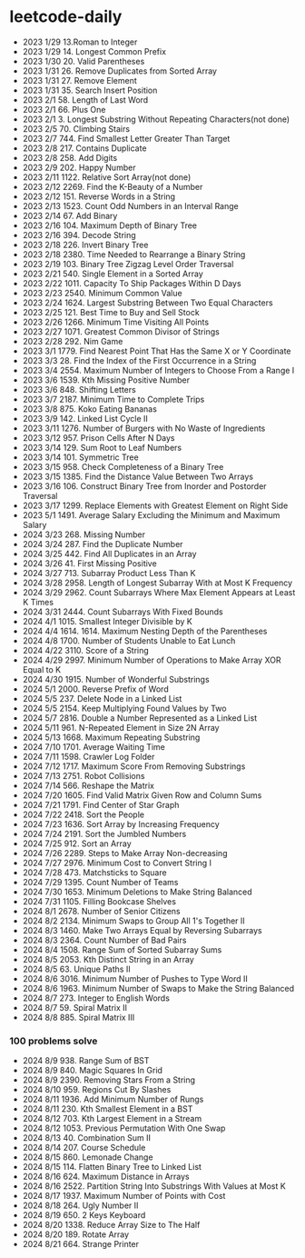 # leetcode-daily
- 2023 1/29 13.Roman to Integer
- 2023 1/29 14. Longest Common Prefix
- 2023 1/30 20. Valid Parentheses
- 2023 1/31 26. Remove Duplicates from Sorted Array
- 2023 1/31 27. Remove Element
- 2023 1/31 35. Search Insert Position
- 2023 2/1  58. Length of Last Word
- 2023 2/1  66. Plus One
- 2023 2/1  3. Longest Substring Without Repeating Characters(not done)
- 2023 2/5  70. Climbing Stairs
- 2023 2/7  744. Find Smallest Letter Greater Than Target
- 2023 2/8  217. Contains Duplicate
- 2023 2/8  258. Add Digits
- 2023 2/9  202. Happy Number
- 2023 2/11 1122. Relative Sort Array(not done)
- 2023 2/12 2269. Find the K-Beauty of a Number
- 2023 2/12 151. Reverse Words in a String
- 2023 2/13 1523. Count Odd Numbers in an Interval Range
- 2023 2/14 67. Add Binary
- 2023 2/16 104. Maximum Depth of Binary Tree
- 2023 2/16 394. Decode String
- 2023 2/18 226. Invert Binary Tree
- 2023 2/18 2380. Time Needed to Rearrange a Binary String
- 2023 2/19 103. Binary Tree Zigzag Level Order Traversal
- 2023 2/21 540. Single Element in a Sorted Array
- 2023 2/22 1011. Capacity To Ship Packages Within D Days
- 2023 2/23 2540. Minimum Common Value
- 2023 2/24 1624. Largest Substring Between Two Equal Characters
- 2023 2/25 121. Best Time to Buy and Sell Stock
- 2023 2/26 1266. Minimum Time Visiting All Points
- 2023 2/27 1071. Greatest Common Divisor of Strings
- 2023 2/28 292. Nim Game
- 2023 3/1 1779. Find Nearest Point That Has the Same X or Y Coordinate
- 2023 3/3 28. Find the Index of the First Occurrence in a String
- 2023 3/4 2554. Maximum Number of Integers to Choose From a Range I
- 2023 3/6 1539. Kth Missing Positive Number
- 2023 3/6 848. Shifting Letters
- 2023 3/7 2187. Minimum Time to Complete Trips
- 2023 3/8 875. Koko Eating Bananas
- 2023 3/9 142. Linked List Cycle II
- 2023 3/11 1276. Number of Burgers with No Waste of Ingredients
- 2023 3/12 957. Prison Cells After N Days
- 2023 3/14 129. Sum Root to Leaf Numbers
- 2023 3/14 101. Symmetric Tree
- 2023 3/15 958. Check Completeness of a Binary Tree
- 2023 3/15 1385. Find the Distance Value Between Two Arrays
- 2023 3/16 106. Construct Binary Tree from Inorder and Postorder Traversal
- 2023 3/17 1299. Replace Elements with Greatest Element on Right Side
- 2023 5/1 1491. Average Salary Excluding the Minimum and Maximum Salary
- 2024 3/23 268. Missing Number
- 2024 3/24 287. Find the Duplicate Number
- 2024 3/25 442. Find All Duplicates in an Array
- 2024 3/26 41. First Missing Positive
- 2024 3/27 713. Subarray Product Less Than K
- 2024 3/28 2958. Length of Longest Subarray With at Most K Frequency
- 2024 3/29 2962. Count Subarrays Where Max Element Appears at Least K Times
- 2024 3/31 2444. Count Subarrays With Fixed Bounds
- 2024 4/1 1015. Smallest Integer Divisible by K
- 2024 4/4 1614. 1614. Maximum Nesting Depth of the Parentheses
- 2024 4/8 1700. Number of Students Unable to Eat Lunch
- 2024 4/22 3110. Score of a String
- 2024 4/29 2997. Minimum Number of Operations to Make Array XOR Equal to K
- 2024 4/30 1915. Number of Wonderful Substrings
- 2024 5/1 2000. Reverse Prefix of Word
- 2024 5/5 237. Delete Node in a Linked List
- 2024 5/5 2154. Keep Multiplying Found Values by Two
- 2024 5/7 2816. Double a Number Represented as a Linked List
- 2024 5/11 961. N-Repeated Element in Size 2N Array
- 2024 5/13 1668. Maximum Repeating Substring
- 2024 7/10 1701. Average Waiting Time
- 2024 7/11 1598. Crawler Log Folder
- 2024 7/12 1717. Maximum Score From Removing Substrings
- 2024 7/13 2751. Robot Collisions
- 2024 7/14 566. Reshape the Matrix
- 2024 7/20 1605. Find Valid Matrix Given Row and Column Sums
- 2024 7/21 1791. Find Center of Star Graph
- 2024 7/22 2418. Sort the People
- 2024 7/23 1636. Sort Array by Increasing Frequency
- 2024 7/24 2191. Sort the Jumbled Numbers
- 2024 7/25 912. Sort an Array
- 2024 7/26 2289. Steps to Make Array Non-decreasing
- 2024 7/27 2976. Minimum Cost to Convert String I
- 2024 7/28 473. Matchsticks to Square
- 2024 7/29 1395. Count Number of Teams
- 2024 7/30 1653. Minimum Deletions to Make String Balanced
- 2024 7/31 1105. Filling Bookcase Shelves
- 2024 8/1 2678. Number of Senior Citizens
- 2024 8/2 2134. Minimum Swaps to Group All 1's Together II
- 2024 8/3 1460. Make Two Arrays Equal by Reversing Subarrays
- 2024 8/3 2364. Count Number of Bad Pairs
- 2024 8/4 1508. Range Sum of Sorted Subarray Sums
- 2024 8/5 2053. Kth Distinct String in an Array
- 2024 8/5 63. Unique Paths II
- 2024 8/6 3016. Minimum Number of Pushes to Type Word II
- 2024 8/6 1963. Minimum Number of Swaps to Make the String Balanced
- 2024 8/7 273. Integer to English Words
- 2024 8/7 59. Spiral Matrix II
- 2024 8/8 885. Spiral Matrix III
### 100 problems solve
- 2024 8/9 938. Range Sum of BST
- 2024 8/9 840. Magic Squares In Grid
- 2024 8/9 2390. Removing Stars From a String
- 2024 8/10 959. Regions Cut By Slashes
- 2024 8/11 1936. Add Minimum Number of Rungs
- 2024 8/11 230. Kth Smallest Element in a BST
- 2024 8/12 703. Kth Largest Element in a Stream
- 2024 8/12 1053. Previous Permutation With One Swap
- 2024 8/13 40. Combination Sum II
- 2024 8/14 207. Course Schedule
- 2024 8/15 860. Lemonade Change
- 2024 8/15 114. Flatten Binary Tree to Linked List
- 2024 8/16 624. Maximum Distance in Arrays
- 2024 8/16 2522. Partition String Into Substrings With Values at Most K
- 2024 8/17 1937. Maximum Number of Points with Cost
- 2024 8/18 264. Ugly Number II
- 2024 8/19 650. 2 Keys Keyboard
- 2024 8/20 1338. Reduce Array Size to The Half
- 2024 8/20 189. Rotate Array
- 2024 8/21 664. Strange Printer
